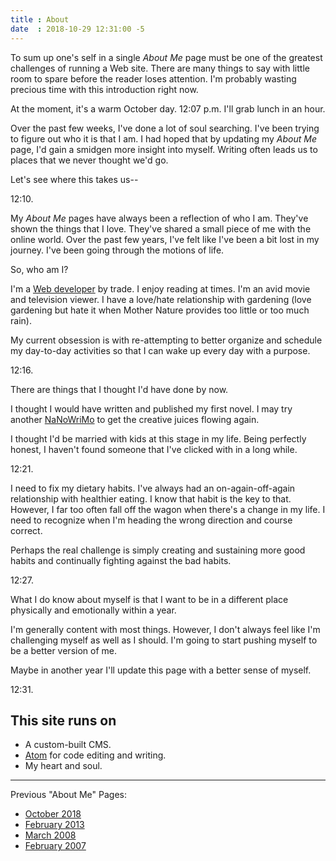 ```yaml
---
title : About
date  : 2018-10-29 12:31:00 -5
---
```


To sum up one's self in a single _About Me_ page must be one of the greatest challenges of running a Web site.  There are many things to say with little room to spare before the reader loses attention.  I'm probably wasting precious time with this introduction right now.

At the moment, it's a warm October day.  12:07 p.m.  I'll grab lunch in an hour.

Over the past few weeks, I've done a lot of soul searching.  I've been trying to figure out who it is that I am.  I had hoped that by updating my _About Me_ page, I'd gain a smidgen more insight into myself.  Writing often leads us to places that we never thought we'd go.

Let's see where this takes us--

12:10.

My _About Me_ pages have always been a reflection of who I am.  They've shown the things that I love.  They've shared a small piece of me with the online world.  Over the past few years, I've felt like I've been a bit lost in my journey.  I've been going through the motions of life.

So, who am I?

I'm a [Web developer](https://themehybrid.com) by trade.  I enjoy reading at times.  I'm an avid movie and television viewer.  I have a love/hate relationship with gardening (love gardening but hate it when Mother Nature provides too little or too much rain).

My current obsession is with re-attempting to better organize and schedule my day-to-day activities so that I can wake up every day with a purpose.

12:16.

There are things that I thought I'd have done by now.

I thought I would have written and published my first novel.  I may try another [NaNoWriMo](https://nanowrimo.org/ "National Novel Writing Month") to get the creative juices flowing again.

I thought I'd be married with kids at this stage in my life.  Being perfectly honest, I haven't found someone that I've clicked with in a long while.

12:21.

I need to fix my dietary habits.  I've always had an on-again-off-again relationship with healthier eating.  I know that habit is the key to that.  However, I far too often fall off the wagon when there's a change in my life.  I need to recognize when I'm heading the wrong direction and course correct.

Perhaps the real challenge is simply creating and sustaining more good habits and continually fighting against the bad habits.

12:27.

What I do know about myself is that I want to be in a different place physically and emotionally within a year.

I'm generally content with most things.  However, I don't always feel like I'm challenging myself as well as I should.  I'm going to start pushing myself to be a better version of me.

Maybe in another year I'll update this page with a better sense of myself.

12:31.

## This site runs on

- A custom-built CMS.
- [Atom](https://atom.io/) for code editing and writing.
- My heart and soul.

---

Previous "About Me" Pages:

- [October 2018](about/about-4)
- [February 2013](about/about-3)
- [March 2008](about/about-2)
- [February 2007](about/about-1)
